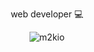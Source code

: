 <p align="center">web developer 💻</p>

<!-- <p align="center"><img src="https://github-readme-stats.vercel.app/api?username=m2kio&show_icons=false&hide_border=true&count_private=true&theme=algolia&hide_title=false&include_all_commits=true" alt="m2kio" /></p> -->

<p align="center"><img src="https://github-readme-streak-stats.herokuapp.com/?user=m2kio&count_private=true&theme=github-dark&hide_border=true" alt="m2kio" /></p>


<!--- <p align="center"><img src="https://github-readme-stats.vercel.app/api/top-langs/?username=m2kio&layout=compact&theme=github_dark&hide_border=true" alt="m2kio" /></p> --->

<!--- <p align="center"><img src="https://gpvc.arturio.dev/m2kio" alt="profile views" /></p> --->

<!---
m2kio/m2kio is a ✨ special ✨ repository because its `README.md` (this file) appears on your GitHub profile.
You can click the Preview link to take a look at your changes.
--->
